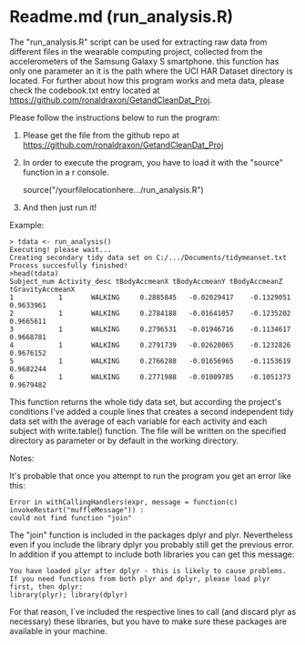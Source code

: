 # Readme.md (run_analysis.R)															


The "run_analysis.R" script can be used for extracting raw data 
from different files in the wearable computing project, collected 
from the accelerometers of the Samsung Galaxy S smartphone.
this function has only one parameter an it is the path where the
UCI HAR Dataset directory is located.
For further about how this program works and meta data, please 
check the codebook.txt entry located 
at https://github.com/ronaldraxon/GetandCleanDat_Proj.

Please follow the instructions below to run the program: 

1) Please get the file from the github repo 
   at https://github.com/ronaldraxon/GetandCleanDat_Proj

2) In order to execute the program, you have to load it 
   with the "source" function in a r console.

	source("/yourfilelocationhere.../run_analysis.R")

3) And then just run it!

Example:

	> tdata <- run_analysis()
	Executing! please wait...
	Creating secondary tidy data set on C:/.../Documents/tidymeanset.txt
	Process succesfully finished!
	>head(tdata)
  	Subject_num Activity_desc tBodyAccmeanX tBodyAccmeanY tBodyAccmeanZ tGravityAccmeanX
	1           1       WALKING     0.2885845   -0.02029417    -0.1329051        0.9633961
	2           1       WALKING     0.2784188   -0.01641057    -0.1235202        0.9665611
	3           1       WALKING     0.2796531   -0.01946716    -0.1134617        0.9668781
	4           1       WALKING     0.2791739   -0.02620065    -0.1232826        0.9676152
	5           1       WALKING     0.2766288   -0.01656965    -0.1153619        0.9682244
	6           1       WALKING     0.2771988   -0.01009785    -0.1051373        0.9679482

This function returns the whole tidy data set, but according the project's conditions I've added 
a couple lines that creates a second independent tidy data set with the average of each variable 
for each activity and each subject with write.table() function. The file will be written on the 
specified directory as parameter or by default in the working directory.

Notes:

It's probable that once you attempt to run the program you get an error like this:

 	Error in withCallingHandlers(expr, message = function(c) invokeRestart("muffleMessage")) : 
  	could not find function "join"
 
The "join" function is included in the packages dplyr and plyr. Nevertheless even if you include the library
dplyr you probably still get the previous error. In addition if you attempt to include both libraries you 
can  get this message: 

	You have loaded plyr after dplyr - this is likely to cause problems.
	If you need functions from both plyr and dplyr, please load plyr first, then dplyr:
	library(plyr); library(dplyr)

For that reason, I´ve included the respective lines to call (and discard plyr as necessary) these libraries, 
but you have to make sure these packages are available in your machine.



